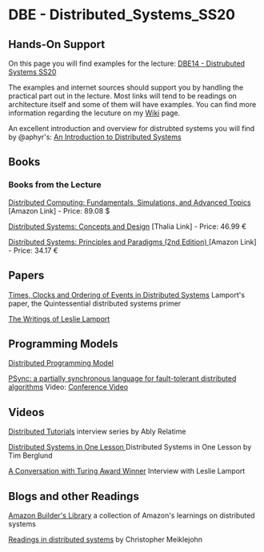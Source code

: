 # DBE - Distributed_Systems_SS20
## Hands-On Support

On this page you will find examples for the lecture: [DBE14 - Distrubuted Systems SS20](https://relax.reutlingen-university.de/course/view.php?id=16387)

The examples and internet sources should support you by handling the practical part out in the lecture. Most links will tend to be readings on architecture itself and some of them will have examples. You can find more information regarding the lecuture on my [Wiki](https://github.com/Soley02/Distributed_Systems_SS20/wiki) page.

An excellent introduction and overview for distrubted systems you will find by @aphyr's: [An Introduction to Distributed Systems](https://github.com/aphyr/distsys-class) 

## Books

### Books from the Lecture 

[Distributed Computing: Fundamentals, Simulations, and Advanced Topics](https://www.amazon.com/Distributed-Computing-Fundamentals-Simulations-Advanced/dp/0471453242) [Amazon Link] - Price: 89.08 $

[Distributed Systems: Concepts and Design](https://www.thalia.de/shop/home/artikeldetails/ID42736043.html?ProvID=11000523&gclid=EAIaIQobChMIvfeB3vKk6QIVRflRCh1pQwBcEAQYBSABEgIkb_D_BwE) [Thalia Link] - Price: 46.99 €

[Distributed Systems: Principles and Paradigms (2nd Edition) ](https://www.amazon.de/Distributed-Systems-Principles-Paradigms-Tanenbaum/dp/B00BSZVOYC) [Amazon Link] - Price: 34.17 €

## Papers

[Times, Clocks and Ordering of Events in Distributed Systems](https://www.microsoft.com/en-us/research/publication/time-clocks-ordering-events-distributed-system/?from=http%3A%2F%2Fresearch.microsoft.com%2Fen-us%2Fum%2Fpeople%2Flamport%2Fpubs%2Ftime-clocks.pdf) Lamport's paper, the Quintessential distributed systems primer

[The Writings of Leslie Lamport](https://lamport.azurewebsites.net/pubs/pubs.html)

## Programming Models

[Distributed Programming Model](https://web.cs.ucdavis.edu/~pandey/Research/Papers/icdcs01.pdf)

[PSync: a partially synchronous language for fault-tolerant distributed algorithms](https://www.di.ens.fr/~cezarad/popl16.pdf) Video: [Conference Video](https://www.youtube.com/watch?v=jxfq9_L9T1U&t=51s)

## Videos

[Distributed Tutorials](https://www.youtube.com/channel/UCC-sGGUfT-ot_E8i1ARYQVw) interview series by Ably Relatime

[Distributed Systems in One Lesson ](https://www.youtube.com/watch?v=Y6Ev8GIlbxc&t=17s) Distributed Systems in One Lesson by Tim Berglund

[A Conversation with Turing Award Winner](https://www.youtube.com/watch?v=pgWTmOyUjtM) Interview with Leslie Lamport

## Blogs and other Readings

[Amazon Builder's Library](https://aws.amazon.com/de/builders-library/?cards-body.sort-by=item.additionalFields.customSort&cards-body.sort-order=asc) a collection of Amazon's learnings on distributed systems

[Readings in distributed systems](http://christophermeiklejohn.com/distributed/systems/2013/07/12/readings-in-distributed-systems.html) by Christopher Meiklejohn
